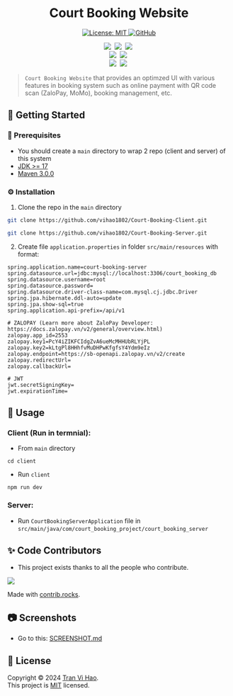 <h1 align="center">Court Booking Website</h1>
<p align="center">
  <a href="https://github.com/vihao1802/Court-Booking-Server/blob/main/LICENSE">
    <img alt="License: MIT" src="https://img.shields.io/badge/license-MIT-yellow.svg" target="_blank" />
  </a>
  <a href="https://github.com/vihao1802/Court-Booking-Server/watchers">
    <img alt="GitHub" src="https://img.shields.io/github/watchers/vihao1802/Website-Classin" target="_blank" />
  </a>
</p>
<p align="center">
  <img src="https://img.shields.io/badge/React-%2320232a.svg?logo=react&logoColor=%2361DAFB"/></a>&nbsp
  <img src="https://img.shields.io/badge/Material%20UI-007FFF?logo=mui&logoColor=white"/></a>&nbsp 
  <img src="https://img.shields.io/badge/Next.js-black?logo=next.js&logoColor=white"/></a>&nbsp
  <br>
  <img src="https://img.shields.io/badge/Spring%20Boot-6DB33F?logo=springboot&logoColor=fff"/></a>&nbsp 
  <img src="https://img.shields.io/badge/MySQL-4479A1?logo=mysql&logoColor=fff"/></a>&nbsp
  <br>
  <img src="https://img.shields.io/badge/Java-%23ED8B00.svg?logo=openjdk&logoColor=white"/></a>&nbsp 
  <img src="https://img.shields.io/badge/JavaScript-F7DF1E?logo=javascript&logoColor=000"/></a>&nbsp 
</p>

> `Court Booking Website` that provides an optimzed UI with various features in booking system such as online payment with QR code scan (ZaloPay, MoMo), booking management, etc.

<!-- <img src="/docs/screenshot.png" width="100%"> -->

<!-- ### 📄 PDF: <a href="" target="_blank">Link</a> -->
<!-- ### 📄 Slide: <a href="" target="_blank">Link</a> -->

<!-- GETTING STARTED -->

## 🎯 Getting Started

### 💎 Prerequisites
- You should create a `main` directory to wrap 2 repo (client and server) of this system
- <a href="http://www.oracle.com/technetwork/java/javase/downloads/jdk8-downloads-2133151.html" target="_blank">JDK >= 17</a>
- <a href="https://maven.apache.org/" target="_blank">Maven 3.0.0</a>

### ⚙️ Installation

1. Clone the repo in the `main` directory 

```sh
git clone https://github.com/vihao1802/Court-Booking-Client.git
```
```sh
git clone https://github.com/vihao1802/Court-Booking-Server.git
```

2. Create file `application.properties` in folder `src/main/resources` with format:

```env
spring.application.name=court-booking-server
spring.datasource.url=jdbc:mysql://localhost:3306/court_booking_db
spring.datasource.username=root
spring.datasource.password=
spring.datasource.driver-class-name=com.mysql.cj.jdbc.Driver
spring.jpa.hibernate.ddl-auto=update
spring.jpa.show-sql=true
spring.application.api-prefix=/api/v1

# ZALOPAY (Learn more about ZaloPay Developer: https://docs.zalopay.vn/v2/general/overview.html)
zalopay.app_id=2553
zalopay.key1=PcY4iZIKFCIdgZvA6ueMcMHHUbRLYjPL
zalopay.key2=kLtgPl8HHhfvMuDHPwKfgfsY4Ydm9eIz
zalopay.endpoint=https://sb-openapi.zalopay.vn/v2/create
zalopay.redirectUrl=
zalopay.callbackUrl=

# JWT
jwt.secretSigningKey=
jwt.expirationTime=
```

## 🚀 Usage

### Client (Run in termnial):

- From `main` directory

```
cd client
```

- Run `client`

```
npm run dev
```

### Server:

- Run `CourtBookingServerApplication` file in `src/main/java/com/court_booking_project/court_booking_server`

## ✨ Code Contributors

- This project exists thanks to all the people who contribute.
<a href="https://github.com/vihao1802/Court-Booking-Server/graphs/contributors">
  <img src="https://contrib.rocks/image?repo=vihao1802/Court-Booking-Server" />
</a>

Made with [contrib.rocks](https://contrib.rocks).

## 📷 Screenshots

- Go to this: <a href="" target="_blank">SCREENSHOT.md</a>

## 📝 License

Copyright © 2024 [Tran Vi Hao](https://github.com/vihao1802).<br />
This project is [MIT](https://github.com/vihao1802/Court-Booking-Server/blob/main/LICENSE) licensed.
